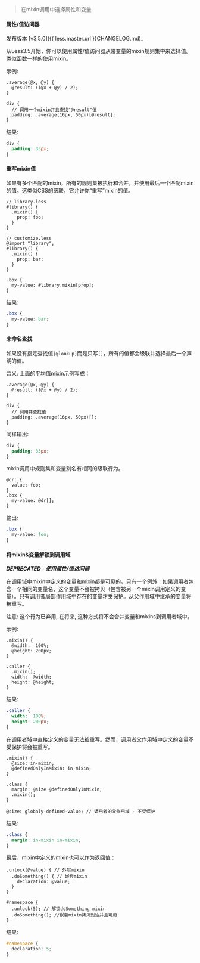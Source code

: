 > 在mixin调用中选择属性和变量

#### 属性/值访问器

发布版本 [v3.5.0]({{ less.master.url }}CHANGELOG.md)_

从Less3.5开始，你可以使用属性/值访问器从带变量的mixin规则集中来选择值。类似函数一样的使用mixin。

示例:

```less
.average(@x, @y) {
  @result: ((@x + @y) / 2);
}

div {
  // 调用一个mixin并且查找"@result"值
  padding: .average(16px, 50px)[@result];
}
```

结果:

```css
div {
  padding: 33px;
}
```

#### 重写mixin值

如果有多个匹配的mixin，所有的规则集被执行和合并，并使用最后一个匹配mixin的值。这类似CSS的级联，它允许你“重写”mixin的值。

```less
// library.less
#library() {
  .mixin() {
    prop: foo;
  }
}

// customize.less
@import "library";
#library() {
  .mixin() {
    prop: bar;
  }
}

.box {
  my-value: #library.mixin[prop];
}
```
结果:
```css
.box {
  my-value: bar;
}
```

#### 未命名查找

如果没有指定查找值`[@lookup]`而是只写`[]`，所有的值都会级联并选择最后一个声明的值。

含义: 上面的平均值mixin示例写成：
```less
.average(@x, @y) {
  @result: ((@x + @y) / 2);
}

div {
  // 调用并查找值
  padding: .average(16px, 50px)[];
}
```
同样输出:
```css
div {
  padding: 33px;
}
```

mixin调用中规则集和变量别名有相同的级联行为。
```less
@dr: {
  value: foo;
}
.box {
  my-value: @dr[];
}
```
输出:
```css
.box {
  my-value: foo;
}
```


#### 将mixin&变量解锁到调用域

***DEPRECATED - 使用属性/值访问器***

在调用域中mixin中定义的变量和mixin都是可见的。只有一个例外：如果调用者包含一个相同的变量名，这个变量不会被拷贝（包含被另一个mixin调用定义的变量）。只有调用者局部作用域中存在的变量才受保护。从父作用域中继承的变量将被重写。

注意: 这个行为已弃用, 在将来, 这种方式将不会合并变量和mixins到调用者域中。

示例:

```less
.mixin() {
  @width:  100%;
  @height: 200px;
}

.caller {
  .mixin();
  width:  @width;
  height: @height;
}

```
结果:

```css
.caller {
  width:  100%;
  height: 200px;
}
```

在调用者域中直接定义的变量无法被重写。然而，调用者父作用域中定义的变量不受保护将会被重写。

````less
.mixin() {
  @size: in-mixin;
  @definedOnlyInMixin: in-mixin;
}

.class {
  margin: @size @definedOnlyInMixin;
  .mixin();
}

@size: globaly-defined-value; // 调用者的父作用域 - 不受保护
````

结果:
````css
.class {
  margin: in-mixin in-mixin;
}
````

最后，mixin中定义的mixin也可以作为返回值：
````less
.unlock(@value) { // 外层mixin
  .doSomething() { // 嵌套mixin
    declaration: @value;
  }
}

#namespace {
  .unlock(5); // 解锁doSomething mixin
  .doSomething(); //嵌套mixin拷贝到这并且可用
}
````

结果:
````css
#namespace {
  declaration: 5;
}
````
